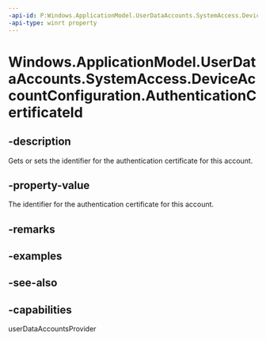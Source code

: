 ```yaml
---
-api-id: P:Windows.ApplicationModel.UserDataAccounts.SystemAccess.DeviceAccountConfiguration.AuthenticationCertificateId
-api-type: winrt property
---
```


<!-- Property syntax
public string AuthenticationCertificateId { get;  set; }
-->

# Windows.ApplicationModel.UserDataAccounts.SystemAccess.DeviceAccountConfiguration.AuthenticationCertificateId

## -description
Gets or sets the identifier for the authentication certificate for this account.

## -property-value
The identifier for the authentication certificate for this account.

## -remarks

## -examples

## -see-also


## -capabilities
userDataAccountsProvider
